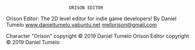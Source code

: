 							ORISON EDITOR
Orison Editor: The 2D level editor for indie game developers! By Daniel Tumelo www.danieltumelo.yabuntu.net mellorison@gmail.com

Character "Orison" copyright © 2019 Daniel Tumelo Orison Editor copyright © 2019 Daniel Tumelo


